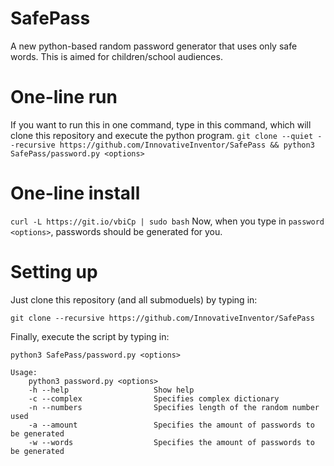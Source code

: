 # SafePass
A new python-based random password generator that uses only safe words. This is aimed for children/school audiences.

# One-line run
If you want to run this in one command, type in this command, which will clone this repository and execute the python program.
`git clone --quiet --recursive https://github.com/InnovativeInventor/SafePass && python3 SafePass/password.py <options>`


# One-line install
`curl -L https://git.io/vbiCp | sudo bash`
Now, when you type in `password <options>`, passwords should be generated for you.

# Setting up
Just clone this repository (and all submoduels) by typing in:
```
git clone --recursive https://github.com/InnovativeInventor/SafePass
```
Finally, execute the script by typing in:
```
python3 SafePass/password.py <options>

Usage:
    python3 password.py <options>
    -h --help                   Show help
    -c --complex                Specifies complex dictionary
    -n --numbers                Specifies length of the random number used
    -a --amount                 Specifies the amount of passwords to be generated
    -w --words                  Specifies the amount of passwords to be generated
```
